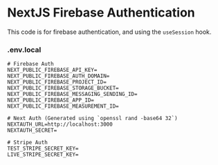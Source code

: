 # NextJS Firebase Authentication

This code is for firebase authentication, and using the `useSession` hook.



### .env.local
```
# Firebase Auth
NEXT_PUBLIC_FIREBASE_API_KEY=
NEXT_PUBLIC_FIREBASE_AUTH_DOMAIN=
NEXT_PUBLIC_FIREBASE_PROJECT_ID=
NEXT_PUBLIC_FIREBASE_STORAGE_BUCKET=
NEXT_PUBLIC_FIREBASE_MESSAGING_SENDING_ID=
NEXT_PUBLIC_FIREBASE_APP_ID=
NEXT_PUBLIC_FIREBASE_MEASUREMENT_ID=

# Next Auth (Generated using `openssl rand -base64 32`)
NEXTAUTH_URL=http://localhost:3000
NEXTAUTH_SECRET=

# Stripe Auth
TEST_STRIPE_SECRET_KEY=
LIVE_STRIPE_SECRET_KEY=
```